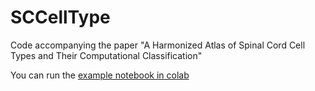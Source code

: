 # SCCellType
Code accompanying the paper "A Harmonized Atlas of Spinal Cord Cell Types and Their Computational Classification"

You can run the [example notebook in colab](https://colab.research.google.com/github/ArielLevineLabNINDS/SeqSeek-NN/blob/master/example_use_NN.ipynb)
